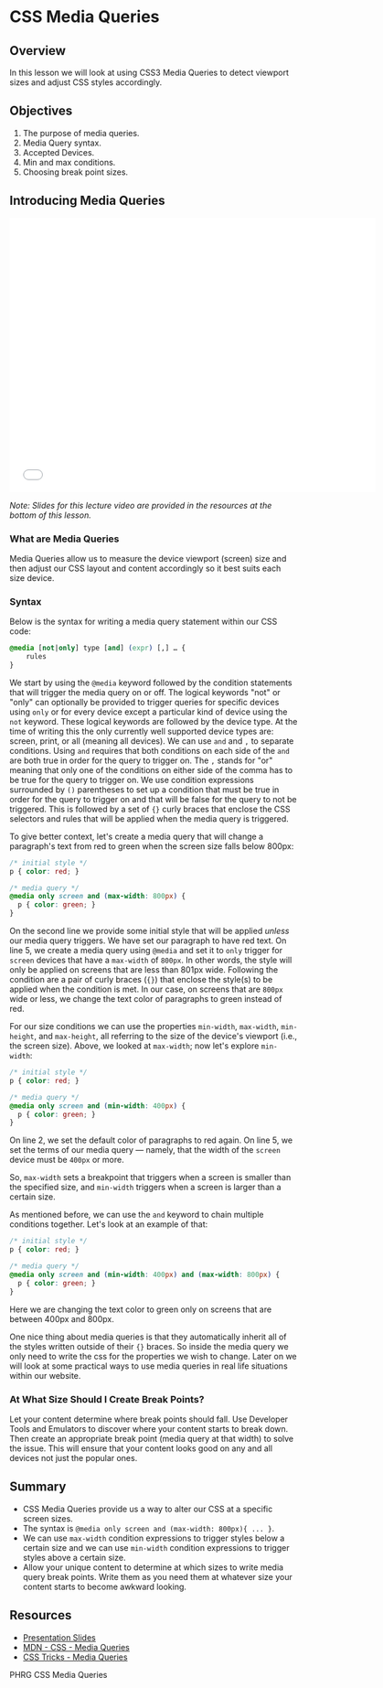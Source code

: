 # CSS Media Queries

## Overview
In this lesson we will look at using CSS3 Media Queries to detect viewport sizes and adjust CSS styles accordingly.

## Objectives
1. The purpose of media queries.
2. Media Query syntax.
3. Accepted Devices.
4. Min and max conditions.
5. Choosing break point sizes.

## Introducing Media Queries
<iframe width="640" height="480" src="//www.youtube.com/embed/MYOT5FDG8gk?rel=0&modestbranding=1" frameborder="0" allowfullscreen></iframe>

*Note: Slides for this lecture video are provided in the resources at the bottom of this lesson.*

### What are Media Queries
Media Queries allow us to measure the device viewport (screen) size and then adjust our CSS layout and content accordingly so it best suits each size device.

### Syntax
Below is the syntax for writing a media query statement within our CSS code:
```css
@media [not|only] type [and] (expr) [,] … {
    rules
}
```

We start by using the `@media` keyword followed by the condition statements that will trigger the media query on or off. The logical keywords "not" or "only" can optionally be provided to trigger queries for specific devices using `only` or for every device except a particular kind of device using the `not` keyword. These logical keywords are followed by the device type. At the time of writing this the only currently well supported device types are: screen, print, or all (meaning all devices). We can use `and` and `,` to separate conditions. Using `and` requires that both conditions on each side of the `and` are both true in order for the query to trigger on. The `,` stands for "or" meaning that only one of the conditions on either side of the comma has to be true for the query to trigger on. We use condition expressions surrounded by `()` parentheses to set up a condition that must be true in order for the query to trigger on and that will be false for the query to not be triggered. This is followed by a set of `{}` curly braces that enclose the CSS selectors and rules that will be applied when the media query is triggered.

To give better context, let's create a media query that will change a paragraph's text from red to green when the screen size falls below 800px:
```css
/* initial style */
p { color: red; }

/* media query */
@media only screen and (max-width: 800px) {
  p { color: green; }
}
```

On the second line we provide some initial style that will be applied _unless_ our media query triggers. We have set our paragraph to have red text. On line 5, we create a media query using `@media` and set it to `only` trigger for `screen` devices that have a `max-width` of `800px`. In other words, the style will only be applied on screens that are less than 801px wide. Following the condition are a pair of curly braces (`{}`) that enclose the style(s) to be applied when the condition is met. In our case, on screens that are `800px` wide or less, we change the text color of paragraphs to green instead of red.

For our size conditions we can use the properties `min-width`, `max-width`, `min-height`, and `max-height`, all referring to the size of the device's viewport (i.e., the screen size). Above, we looked at `max-width`; now let's explore `min-width`:
```css
/* initial style */
p { color: red; }

/* media query */
@media only screen and (min-width: 400px) {
  p { color: green; }
}
```

On line 2, we set the default color of paragraphs to red again. On line 5, we set the terms of our media query — namely, that the width of the `screen` device must be `400px` or more.

So, `max-width` sets a breakpoint that triggers when a screen is smaller than the specified size, and `min-width` triggers when a screen is larger than a certain size.

As mentioned before, we can use the `and` keyword to chain multiple conditions together. Let's look at an example of that:
```css
/* initial style */
p { color: red; }

/* media query */
@media only screen and (min-width: 400px) and (max-width: 800px) {
  p { color: green; }
}
```

Here we are changing the text color to green only on screens that are between 400px and 800px.

One nice thing about media queries is that they automatically inherit all of the styles written outside of their `{}` braces. So inside the media query we only need to write the css for the properties we wish to change. Later on we will look at some practical ways to use media queries in real life situations within our website.

### At What Size Should I Create Break Points?

Let your content determine where break points should fall. Use Developer Tools and Emulators to discover where your content starts to break down. Then create an appropriate break point (media query at that width) to solve the issue. This will ensure that your content looks good on any and all devices not just the popular ones.

## Summary

- CSS Media Queries provide us a way to alter our CSS at a specific screen sizes.
- The syntax is `@media only screen and (max-width: 800px){ ... }`.
- We can use `max-width` condition expressions to trigger styles below a certain size and we can use `min-width` condition expressions to trigger styles above a certain size.
- Allow your unique content to determine at which sizes to write media query break points. Write them as you need them at whatever size your content starts to become awkward looking.

## Resources

- [Presentation Slides](https://docs.google.com/presentation/d/1j_i5pGPB5lHbgr4fpdUDheRBv2kAeOk_yhfd1Uc2f3s/edit?usp=sharing)
- [MDN - CSS - Media Queries](https://developer.mozilla.org/en-US/docs/Web/CSS/Media_Queries/Using_media_queries)
- [CSS Tricks - Media Queries](https://css-tricks.com/css-media-queries/)

<p data-visibility='hidden'>PHRG CSS Media Queries</p>